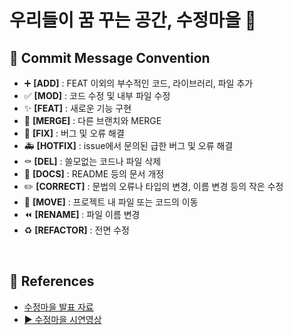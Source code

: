 # 우리들이 꿈 꾸는 공간, 수정마을 🏡

## 📌 Commit Message Convention
- ➕ **[ADD]** : FEAT 이외의 부수적인 코드, 라이브러리, 파일 추가
- ✅ **[MOD]** : 코드 수정 및 내부 파일 수정
- ✨ **[FEAT]** : 새로운 기능 구현
- 🔀 **[MERGE]** : 다른 브랜치와 MERGE
- 🔨 **[FIX]** : 버그 및 오류 해결
- 🚑️ **[HOTFIX]** : issue에서 문의된 급한 버그 및 오류 해결
- ⚰️ **[DEL]** : 쓸모없는 코드나 파일 삭제
- 📝 **[DOCS]** : README 등의 문서 개정
- ✏️ **[CORRECT]** : 문법의 오류나 타입의 변경, 이름 변경 등의 작은 수정
- 🚚 **[MOVE]** : 프로젝트 내 파일 또는 코드의 이동
- ⏪️ **[RENAME]** : 파일 이름 변경
- ♻️ **[REFACTOR]** : 전면 수정

<br>

## 📌 References
- [수정마을 발표 자료](https://github.com/b1urrrr/TheBluePlanet/files/9537863/default.pdf)
- [▶ 수정마을 시연영상](https://user-images.githubusercontent.com/70993562/189418286-766a0428-2771-4b2f-a503-8f55df8673a2.mp4)
